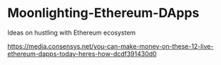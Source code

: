 # Moonlighting-Ethereum-DApps
Ideas on hustling with Ethereum ecosystem

https://media.consensys.net/you-can-make-money-on-these-12-live-ethereum-dapps-today-heres-how-dcdf391430d0
